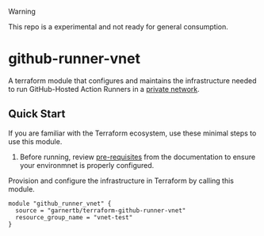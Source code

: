 > [!WARNING]  
> This repo is a experimental and not ready for general consumption.

# github-runner-vnet 

A terraform module that configures and maintains the infrastructure needed to run GitHub-Hosted Action Runners in a [private network](https://docs.github.com/en/enterprise-cloud@latest/admin/configuration/configuring-private-networking-for-hosted-compute-products/configuring-private-networking-for-github-hosted-runners).   

## Quick Start

If you are familiar with the Terraform ecosystem, use these minimal steps to use this module.

1. Before running, review [pre-requisites](https://docs.github.com/en/enterprise-cloud@latest/admin/configuration/configuring-private-networking-for-hosted-compute-products/configuring-private-networking-for-github-hosted-runners#prerequisites) from the documentation to ensure your environmnet is properly configured.

Provision and configure the infrastructure in Terraform by calling this module.

```hcl
module "github_runner_vnet" {
  source = "garnertb/terraform-github-runner-vnet"
  resource_group_name = "vnet-test"
}
```
